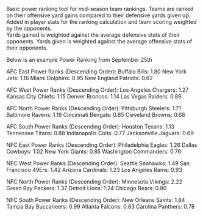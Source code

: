 Basic power ranking tool for mid-season team rankings.  Teams are ranked on their offensive yard gains compared to their defensive yards given up. Added in player stats for the ranking calculation and team scoring weighted by the opponents.  
Yards gained is weighted against the average defensive stats of their opponents. Yards given is weighted against the average offensive stats of their opponents.


Below is an example Power Ranking from September 25th

AFC East Power Ranks (Descending Order):
Buffalo Bills: 1.80
New York Jets: 1.16
Miami Dolphins: 0.95
New England Patriots: 0.62

AFC West Power Ranks (Descending Order):
Los Angeles Chargers: 1.27
Kansas City Chiefs: 1.15
Denver Broncos: 1.14
Las Vegas Raiders: 0.89

AFC North Power Ranks (Descending Order):
Pittsburgh Steelers: 1.71
Baltimore Ravens: 1.19
Cincinnati Bengals: 0.85
Cleveland Browns: 0.68

AFC South Power Ranks (Descending Order):
Houston Texans: 1.13
Tennessee Titans: 0.88
Indianapolis Colts: 0.77
Jacksonville Jaguars: 0.69

NFC East Power Ranks (Descending Order):
Philadelphia Eagles: 1.26
Dallas Cowboys: 1.02
New York Giants: 0.85
Washington Commanders: 0.76

NFC West Power Ranks (Descending Order):
Seattle Seahawks: 1.49
San Francisco 49Ers: 1.42
Arizona Cardinals: 1.23
Los Angeles Rams: 0.93

NFC North Power Ranks (Descending Order):
Minnesota Vikings: 2.22
Green Bay Packers: 1.37
Detroit Lions: 1.24
Chicago Bears: 0.80

NFC South Power Ranks (Descending Order):
New Orleans Saints: 1.84
Tampa Bay Buccaneers: 0.99
Atlanta Falcons: 0.83
Carolina Panthers: 0.78
